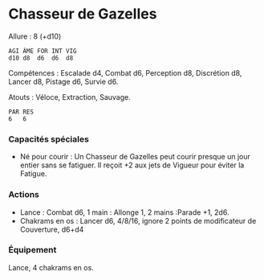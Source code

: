 # Chasseur de Gazelles

Allure : 8 (+d10)

	AGI	ÂME	FOR	INT	VIG
	d10	d8	d6	d6	d8

Compétences : Escalade d4, Combat d6, Perception d8, Discrétion d8, Lancer d8, Pistage d6, Survie d6.

Atouts : Véloce, Extraction, Sauvage.

	PAR	RES
	6	6

### Capacités spéciales
- Né pour courir : Un Chasseur de Gazelles peut courir presque un jour entier sans se fatiguer. Il reçoit +2 aux jets de Vigueur pour éviter la Fatigue.

### Actions
- Lance : Combat d6, 1 main : Allonge 1, 2 mains :Parade +1, 2d6.
- Chakrams en os : Lancer d6, 4/8/16, ignore 2 points de modificateur de Couverture, d6+d4

### Équipement
Lance, 4 chakrams en os.
